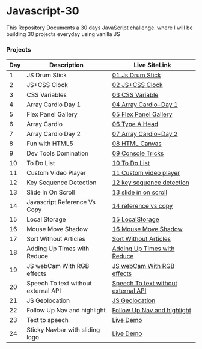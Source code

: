 # Javascript-30

This Repository Documents a 30 days JavaScript challenge. where I will be building 30 projects everyday using vanilla JS

### Projects

| Day | Description          | Live SiteLink                                                                      | 
| --- | -------------------- | ---------------------------------------------------------------------------------- | 
| 1   | JS Drum Stick        | [01 Js Drum Stick](http://fevenseyfu.me/Javascript-30/01-Javascript-drum-kit/)     | 
| 2   | JS+CSS Clock         | [02 JS+CSS Clock](http://fevenseyfu.me/Javascript-30/02-JS-and-CSS-Clock/)         |
| 3   | CSS Variables        | [03 CSS Variable](http://fevenseyfu.me/Javascript-30/03-CSS-Variables/)            | 
| 4   | Array Cardio Day 1   | [04 Array Cardio-Day 1](http://fevenseyfu.me/Javascript-30/04-Array-Cardio-day-1/) | 
| 5   | Flex Panel Gallery   | [05 Flex Panel Gallery](http://fevenseyfu.me/Javascript-30/05-Flex-Panel-Gallery/) | 
| 6   | Array Cardio         | [06 Type A Head](http://fevenseyfu.me/Javascript-30/06-Type-Ahead/)                | 
| 7   | Array Cardio Day 2   | [07 Array Cardio-Day 2](http://fevenseyfu.me/Javascript-30/07-Array-Cardio-Day-2/) | 
| 8   | Fun with HTML5       | [08 HTML Canvas](http://fevenseyfu.me/Javascript-30/08-Fun-With-HTML5/)            |
| 9   | Dev Tools Domination | [09 Console Tricks](http://fevenseyfu.me/Javascript-30/09-Dev-Tools-Domination/)   |
| 10  | To Do List           | [10 To Do List](http://fevenseyfu.me/Javascript-30/10-ToDo-List/)                  |
| 11  | Custom Video Player  | [11 Custom video player](http://fevenseyfu.me/Javascript-30/11-Custom-video-player/)|
| 12  | Key Sequence Detection | [12 key sequence detection](http://fevenseyfu.me/Javascript-30/12-key-sequence-detection/)|
| 13  | Slide In On Scroll| [13 slide in on scroll](http://fevenseyfu.me/Javascript-30/13-slide-in-on-scroll/)|
| 14  | Javascript Reference Vs Copy| [14 reference vs copy](http://fevenseyfu.me/Javascript-30/14-reference-vs-copy/)|
| 15  | Local Storage| [15 LocalStorage](http://fevenseyfu.me/Javascript-30/15-LocalStorage/)|
| 16  | Mouse Move Shadow| [16 Mouse Move Shadow](http://fevenseyfu.me/Javascript-30/16-mouse-move-shadow/)|
| 17  | Sort Without Articles| [Sort Without Articles](http://fevenseyfu.me/Javascript-30/17-sort-without-articles/)|
| 18  | Adding Up Times with Reduce| [Adding Up Times with Reduce](http://fevenseyfu.me/Javascript-30/18-Adding-Up-Times-with-Reduce/)|
| 19  | JS webCam With RGB effects| [JS webCam With RGB effects](http://fevenseyfu.me/Javascript-30/19-webcam-fun/)|
| 20  | Speech To text without external API| [Speech To text without external API](http://fevenseyfu.me/Javascript-30/20-speech-detection/)|
| 21  | JS Geolocation| [JS Geolocation](http://fevenseyfu.me/Javascript-30/21-Geo-location/)|
| 22  | Follow Up Nav and highlight| [Follow Up Nav and highlight](http://fevenseyfu.me/Javascript-30/22-follow-along-link/)|
| 23  | Text to speech| [Live Demo](http://fevenseyfu.me/Javascript-30/23-speech-syntesis/)|
| 24  | Sticky Navbar with sliding logo| [Live Demo](http://fevenseyfu.me/Javascript-30/24-sticky-nav/)|